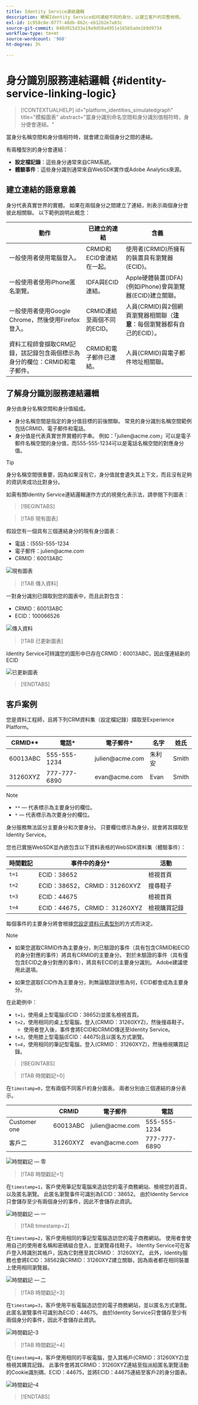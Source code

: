 ```yaml
---
title: Identity Service連結邏輯
description: 瞭解Identity Service如何連結不同的身分，以建立客戶的完整檢視。
exl-id: 1c958c0e-0777-48db-862c-eb12b2e7a03c
source-git-commit: 048d915d33a19a9d50a4951e165b5ade1b9d9734
workflow-type: tm+mt
source-wordcount: '968'
ht-degree: 3%

---
```


# 身分識別服務連結邏輯 {#identity-service-linking-logic}

>[!CONTEXTUALHELP]
>id="platform_identities_simulatedgraph"
>title="模擬圖表"
>abstract="當身分識別命名空間和身分識別值相符時，身分便會連結。"

當身分名稱空間和身分值相符時，就會建立兩個身分之間的連結。

有兩種型別的身分會連結：

* **設定檔記錄**：這些身分通常來自CRM系統。
* **體驗事件**：這些身分識別通常來自WebSDK實作或Adobe Analytics來源。

## 建立連結的語意意義

身分代表真實世界的實體。 如果在兩個身分之間建立了連結，則表示兩個身分會彼此相關聯。 以下範例說明此概念：

| 動作 | 已建立的連結 | 含義 |
| --- | --- | --- |
| 一般使用者使用電腦登入。 | CRMID和ECID會連結在一起。 | 使用者(CRMID)所擁有的裝置具有瀏覽器(ECID)。 |
| 一般使用者使用iPhone匿名瀏覽。 | IDFA與ECID連結。 | Apple硬體裝置(IDFA) (例如iPhone)會與瀏覽器(ECID)建立關聯。 |
| 一般使用者使用Google Chrome，然後使用Firefox登入。 | CRMID連結至兩個不同的ECID。 | 人員(CRMID)與2個網頁瀏覽器相關聯（**注意**：每個瀏覽器都有自己的ECID）。 |
| 資料工程師會擷取CRM記錄，該記錄包含兩個標示為身分的欄位：CRMID和電子郵件。 | CRMID和電子郵件已連結。 | 人員(CRMID)與電子郵件地址相關聯。 |

## 了解身分識別服務連結邏輯

身分由身分名稱空間和身分值組成。

* 身分名稱空間是指定的身分值目標的前後關聯。 常見的身分識別名稱空間範例包括CRMID、電子郵件和電話。
* 身分值是代表真實世界實體的字串。 例如：「julien<span>@acme.com」可以是電子郵件名稱空間的身分值，而555-555-1234可以是電話名稱空間的對應身分值。

>[!TIP]
>
>身分名稱空間很重要，因為如果沒有它，身分值就會遺失其上下文，而且沒有足夠的資訊來成功比對身分。

如需有關Identity Service連結邏輯運作方式的視覺化表示法，請參閱下列圖表：

>[!BEGINTABS]

>[!TAB 現有圖表]

假設您有一個具有三個連結身分的現有身分圖表：

* 電話：(555)-555-1234
* 電子郵件：julien<span>@acme.com
* CRMID：60013ABC

![現有圖表](../images/identity-settings/existing-graph.png)

>[!TAB 傳入資料]

一對身分識別已擷取到您的圖表中，而且此對包含：

* CRMID：60013ABC
* ECID：100066526

![傳入資料](../images/identity-settings/incoming-data.png)

>[!TAB 已更新圖表]

Identity Service可辨識您的圖形中已存在CRMID：60013ABC，因此僅連結新的ECID

![已更新圖表](../images/identity-settings/updated-graph.png)

>[!ENDTABS]

## 客戶案例

您是資料工程師，且將下列CRM資料集（設定檔記錄）擷取至Experience Platform。

| CRMID** | 電話* | 電子郵件* | 名字 | 姓氏 |
| --- | --- | --- | --- | --- |
| 60013ABC | 555-555-1234 | julien<span>@acme.com | 朱利安 | Smith |
| 31260XYZ | 777-777-6890 | evan<span>@acme.com | Evan | Smith |

>[!NOTE]
>
>* `**` — 代表標示為主要身分的欄位。
>* `*` — 代表標示為次要身分的欄位。
>
>身分服務無法區分主要身分和次要身分。 只要欄位標示為身分，就會將其擷取至Identity Service。

您也已實施WebSDK並內嵌包含以下資料表格的WebSDK資料集（體驗事件）：

| 時間戳記 | 事件中的身分* | 活動 |
| --- | --- | --- |
| `t=1` | ECID：38652 | 檢視首頁 |
| `t=2` | ECID：38652， CRMID：31260XYZ | 搜尋鞋子 |
| `t=3` | ECID：44675 | 檢視首頁 |
| `t=4` | ECID：44675， CRMID： 31260XYZ | 檢視購買記錄 |

每個事件的主要身分將會根據[您設定資料元素型別](../../tags/extensions/client/web-sdk/data-element-types.md)的方式而決定。

>[!NOTE]
>
>* 如果您選取CRMID作為主要身分，則已驗證的事件（具有包含CRMID和ECID的身分對應的事件）將具有CRMID的主要身分。 對於未驗證的事件（具有僅包含ECID之身分對應的事件），將具有ECID的主要身分識別。 Adobe建議使用此選項。
>
>* 如果您選取ECID作為主要身分，則無論驗證狀態為何，ECID都會成為主要身分。

在此範例中：

* `t=1`，使用桌上型電腦(ECID：38652)並匿名檢視首頁。
* `t=2`，使用相同的桌上型電腦，登入(CRMID：31260XYZ)，然後搜尋鞋子。
   * 使用者登入後，事件會將ECID和CRMID傳送至Identity Service。
* `t=3`，使用膝上型電腦(ECID：44675)且以匿名方式瀏覽。
* `t=4`，使用相同的筆記型電腦，登入(CRMID： 31260XYZ)，然後檢視購買記錄。


>[!BEGINTABS]

>[!TAB 時間戳記=0]

在`timestamp=0`，您有兩個不同客戶的身分圖表。 兩者分別由三個連結的身分表示。

| | CRMID | 電子郵件 | 電話 |
| --- | --- | --- | --- |
| Customer one | 60013ABC | julien<span>@acme.com | 555-555-1234 |
| 客戶二 | 31260XYZ | evan<span>@acme.com | 777-777-6890 |

![時間戳記 — 零](../images/identity-settings/timestamp-zero.png)

>[!TAB 時間戳記=1]

在`timestamp=1`，客戶使用筆記型電腦來造訪您的電子商務網站、檢視您的首頁，以及匿名瀏覽。 此匿名瀏覽事件可識別為ECID：38652。 由於Identity Service只會儲存至少有兩個身分的事件，因此不會儲存此資訊。

![時間戳記 — 一](../images/identity-settings/timestamp-one.png)

>[!TAB timestamp=2]

在`timestamp=2`，客戶使用相同的筆記型電腦造訪您的電子商務網站。 使用者會使用自己的使用者名稱和密碼組合登入，並瀏覽尋找鞋子。 Identity Service可在客戶登入時識別其帳戶，因為它對應至其CRMID： 31260XYZ。 此外，Identity服務也會將ECID：38562與CRMID：31260XYZ建立關聯，因為兩者都在相同裝置上使用相同瀏覽器。

![時間戳記 — 二](../images/identity-settings/timestamp-two.png)

>[!TAB 時間戳記=3]

在`timestamp=3`，客戶使用平板電腦造訪您的電子商務網站，並以匿名方式瀏覽。 此匿名瀏覽事件可識別為ECID：44675。 由於Identity Service只會儲存至少有兩個身分的事件，因此不會儲存此資訊。

![時間戳記–3](../images/identity-settings/timestamp-three.png)

>[!TAB 時間戳記=4]

在`timestamp=4`，客戶使用相同的平板電腦，登入其帳戶(CRMID：31260XYZ)並檢視其購買記錄。 此事件會將其CRMID：31260XYZ連結至指派給匿名瀏覽活動的Cookie識別碼、ECID：44675，並將ECID：44675連結至客戶2的身分圖表。

![時間戳記–4](../images/identity-settings/timestamp-four.png)

>[!ENDTABS]
